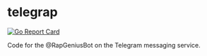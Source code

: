 # telegrap
[![Go Report Card](https://goreportcard.com/badge/github.com/fpaupier/telegrap)](https://goreportcard.com/report/github.com/fpaupier/telegrap)


Code for the @RapGeniusBot on the Telegram messaging service. 
